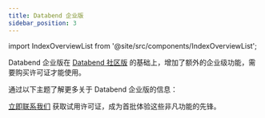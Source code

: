 ```yaml
---
title: Databend 企业版
sidebar_position: 3
---
```


import IndexOverviewList from '@site/src/components/IndexOverviewList';

Databend 企业版在 [Databend 社区版](../00-dce.md) 的基础上，增加了额外的企业级功能，需要购买许可证才能使用。

通过以下主题了解更多关于 Databend 企业版的信息：

<IndexOverviewList />

[立即联系我们](https://www.databend.com/contact-us/) 获取试用许可证，成为首批体验这些非凡功能的先锋。